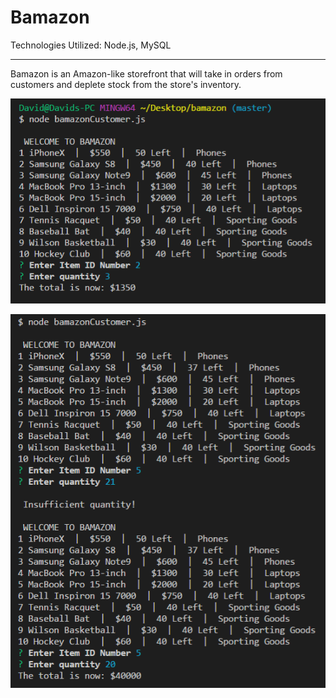 # **Bamazon**

Technologies Utilized: Node.js, MySQL
__________________________________________________________________________________________

Bamazon is an Amazon-like storefront that will take in orders from customers and deplete stock from the store's inventory.

![Image of successful purchase](https://raw.githubusercontent.com/davidho104/bamazon/master/workingImage.png)

![Image of insufficient quantity](https://raw.githubusercontent.com/davidho104/bamazon/master/insufficientImage.png)
